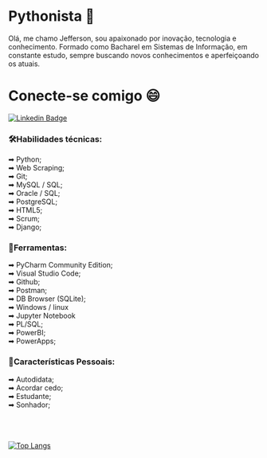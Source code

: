# Pythonista 🐍

Olá, me chamo Jefferson, sou apaixonado por inovação, tecnologia e conhecimento.
Formado como Bacharel em Sistemas de Informação, em constante estudo, sempre buscando novos conhecimentos e aperfeiçoando os atuais.

# Conecte-se comigo 😄
[![Linkedin Badge](https://img.shields.io/badge/-LinkedIn-blue?style=flat-square&logo=Linkedin&logoColor=white&link=https://www.linkedin.com/in/jeffersonlsilva//)](https://www.linkedin.com/in/jeffersonlsilva/)

### 🛠️Habilidades técnicas:
<div>
➡ Python;
</div>
<div>
➡ Web Scraping;
</div><div>
➡ Git;
</div><div>
➡ MySQL / SQL;
  </div><div>
➡ Oracle / SQL;
  </div><div>
➡ PostgreSQL;
  </div><div>
➡ HTML5;
  </div><div>
➡ Scrum;
  </div><div>
➡ Django;
  </div>

### 🧰Ferramentas:

<div>
➡ PyCharm Community Edition;
  </div><div>
➡ Visual Studio Code;
  </div><div>
➡ Github;
  </div><div>
➡ Postman;
  </div><div>
➡ DB Browser (SQLite);
  </div><div>
➡ Windows / linux
  </div><div>
➡ Jupyter Notebook
  </div><div>
➡ PL/SQL;
  </div><div>
➡ PowerBI;
  </div><div>
➡ PowerApps;
  </div>

### 👤Características Pessoais:
<div>
➡ Autodidata;
  </div><div>
➡ Acordar cedo;
  </div><div>
➡ Estudante;
  </div><div>
➡ Sonhador;
</div>
<br>
<br>
<br>
  
[![Top Langs](https://github-readme-stats.vercel.app/api/top-langs/?username=jeffersonls-dev&layout=compact)](https://github.com/anuraghazra/github-readme-stats)
